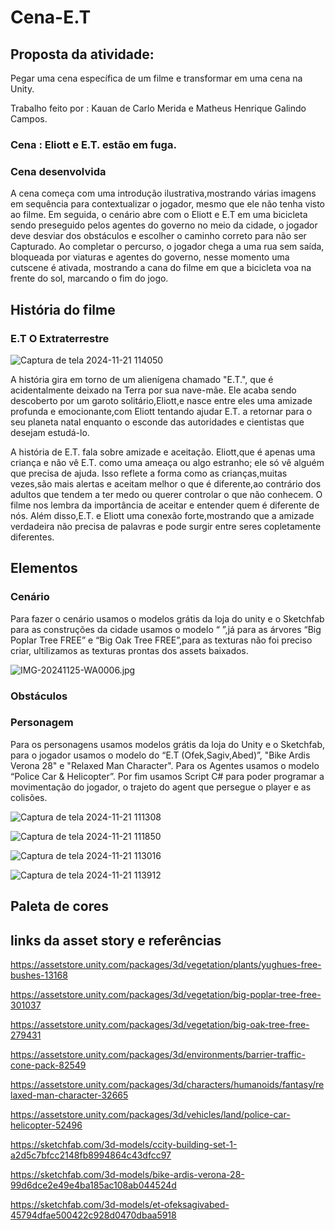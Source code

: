 <h1>Cena-E.T</h1>

 <h2>Proposta da atividade:</h2> 

Pegar uma cena específica de um filme e transformar em uma cena na Unity.

Trabalho feito por : Kauan de Carlo Merida e Matheus Henrique Galindo Campos.

<h3>Cena : Eliott e E.T. estão em fuga.</h3>

<h3>Cena desenvolvida</h3>
A cena começa com uma introdução ilustrativa,mostrando várias imagens em sequência para contextualizar o jogador, mesmo que ele não tenha visto ao filme. Em seguida, o cenário abre com o Eliott e E.T em uma bicicleta sendo preseguido pelos agentes do governo no meio da cidade, o jogador deve desviar dos obstáculos e escolher o caminho correto para não ser Capturado.
Ao completar o percurso, o jogador chega a uma rua sem saída, bloqueada por viaturas e agentes do governo, nesse momento uma cutscene é ativada, mostrando a cana do filme em que a bicicleta voa na frente do sol, marcando o fim do jogo.


<h2>História do filme</h2> 

<h3>E.T O Extraterrestre</h3>

![Captura de tela 2024-11-21 114050](https://github.com/user-attachments/assets/600caea4-3243-4b1f-814a-3deb3fd9d768)

A história gira em torno de um alienígena chamado "E.T.", que é acidentalmente deixado na Terra por sua nave-mãe. Ele acaba sendo descoberto por um garoto solitário,Eliott,e nasce entre eles uma amizade profunda e emocionante,com Eliott tentando ajudar E.T. a retornar para o seu planeta natal enquanto o esconde das autoridades e cientistas que desejam estudá-lo.

A história de E.T. fala sobre amizade e aceitação. Eliott,que é apenas uma criança e não vê E.T. como uma ameaça ou algo estranho; ele só vê alguém que precisa de ajuda. Isso reflete a forma como as crianças,muitas vezes,são mais alertas e aceitam melhor o que é diferente,ao contrário dos adultos que tendem a ter medo ou querer controlar o que não conhecem. O filme nos lembra da importância de aceitar e entender quem é diferente de nós. Além disso,E.T. e Eliott uma conexão forte,mostrando que a amizade verdadeira não precisa de palavras e pode surgir entre seres copletamente diferentes.

<h2>Elementos</h2>

<h3>Cenário</h3> 
Para fazer o cenário usamos o modelos  grátis da loja do unity e o Sketchfab para as construções da cidade usamos o modelo “ ”,já para as árvores “Big Poplar Tree FREE” e “Big Oak Tree FREE”,para as  texturas não foi preciso criar,  ultilizamos as texturas  prontas dos assets baixados.

![IMG-20241125-WA0006.jpg](https://github.com/user-attachments/assets/ccedb43c-f842-4ecc-9db9-6265346c0733)

<h3>Obstáculos</h3>


<h3>Personagem</h3>
Para os personagens usamos modelos grátis da loja do Unity e o Sketchfab, para o jogador usamos o modelo do “E.T (Ofek,Sagiv,Abed)”, "Bike Ardis Verona 28" e "Relaxed Man Character". Para os Agentes usamos o modelo “Police Car & Helicopter”. Por fim usamos Script C# para poder programar a movimentação do jogador, o trajeto do agent que persegue o player e as colisões.

![Captura de tela 2024-11-21 111308](https://github.com/user-attachments/assets/2774813b-64bd-4cc1-b5b3-f3c7a0109e80)

![Captura de tela 2024-11-21 111850](https://github.com/user-attachments/assets/3af1266b-34cc-4146-8e1a-e4820b4f7473)

![Captura de tela 2024-11-21 113016](https://github.com/user-attachments/assets/0f326dcc-d1f2-4be1-9a37-b5bdcc1bb788)

![Captura de tela 2024-11-21 113912](https://github.com/user-attachments/assets/a5ff03f3-0349-4542-8de5-fb703bba30b0)

<h2>Paleta de cores</h2>

<h2>links da asset story e referências</h2>

https://assetstore.unity.com/packages/3d/vegetation/plants/yughues-free-bushes-13168

https://assetstore.unity.com/packages/3d/vegetation/big-poplar-tree-free-301037

https://assetstore.unity.com/packages/3d/vegetation/big-oak-tree-free-279431

https://assetstore.unity.com/packages/3d/environments/barrier-traffic-cone-pack-82549

https://assetstore.unity.com/packages/3d/characters/humanoids/fantasy/relaxed-man-character-32665

https://assetstore.unity.com/packages/3d/vehicles/land/police-car-helicopter-52496

https://sketchfab.com/3d-models/ccity-building-set-1-a2d5c7bfcc2148fb8994864c43dfcc97

https://sketchfab.com/3d-models/bike-ardis-verona-28-99d6dce2e49e4ba185ac108ab044524d

https://sketchfab.com/3d-models/et-ofeksagivabed-45794dfae500422c928d0470dbaa5918